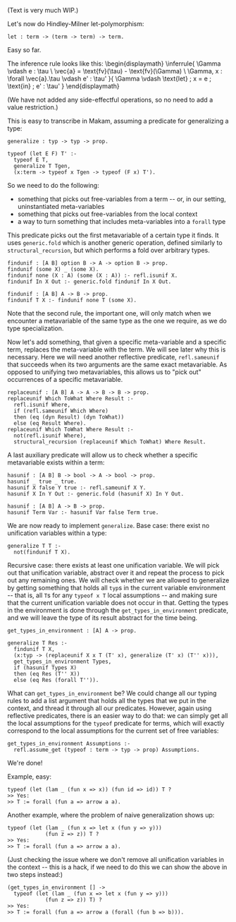 (Text is very much WIP.)

<!--
```makam
%use "05-type-synonyms.md".
%testsuite literate_tests.
```
-->

Let's now do Hindley-Milner let-polymorphism:

```makam
let : term -> (term -> term) -> term.
```

Easy so far.

The inference rule looks like this:
\begin{displaymath}
\inferrule{
  \Gamma \vdash e : \tau \\
  \vec{a} = \text{fv}(\tau) - \text{fv}(\Gamma) \\
  \Gamma, x : \forall \vec{a}.\tau \vdash e' : \tau'
}{
  \Gamma \vdash \text{let} \; x = e \; \text{in} \; e' : \tau'
}
\end{displaymath}

(We have not added any side-effectful operations, so no need to add a value restriction.)

This is easy to transcribe in Makam, assuming a predicate for generalizing a type:

```makam
generalize : typ -> typ -> prop.

typeof (let E F) T' :-
  typeof E T,
  generalize T Tgen,
  (x:term -> typeof x Tgen -> typeof (F x) T').
```

So we need to do the following:

- something that picks out free-variables from a term -- or, in our setting, uninstantiated meta-variables
- something that picks out free-variables from the local context
- a way to turn something that includes meta-variables into a `forall` type

This predicate picks out the first metavariable of a certain type it finds. It uses `generic.fold`
which is another generic operation, defined similarly to `structural_recursion`, but which performs
a fold over arbitrary types.

```makam
findunif : [A B] option B -> A -> option B -> prop.
findunif (some X) _ (some X).
findunif none (X : A) (some (X : A)) :- refl.isunif X.
findunif In X Out :- generic.fold findunif In X Out.

findunif : [A B] A -> B -> prop.
findunif T X :- findunif none T (some X).
```

Note that the second rule, the important one, will only match when we encounter a metavariable
of the same type as the one we require, as we do type specialization.

Now let's add something, that given a specific meta-variable and a specific term, replaces the
meta-variable with the term. We will see later why this is necessary. Here we will need another
reflective predicate, `refl.sameunif` that succeeds when its two arguments are the same exact
metavariable. As opposed to unifying two metavariables, this allows us to "pick out" occurrences
of a specific metavariable.

```makam
replaceunif : [A B] A -> A -> B -> B -> prop.
replaceunif Which ToWhat Where Result :-
  refl.isunif Where,
  if (refl.sameunif Which Where)
  then (eq (dyn Result) (dyn ToWhat))
  else (eq Result Where).
replaceunif Which ToWhat Where Result :-
  not(refl.isunif Where),
  structural_recursion (replaceunif Which ToWhat) Where Result.
```

A last auxiliary predicate will allow us to check whether a specific metavariable exists
within a term:

```makam
hasunif : [A B] B -> bool -> A -> bool -> prop.
hasunif _ true _ true.
hasunif X false Y true :- refl.sameunif X Y.
hasunif X In Y Out :- generic.fold (hasunif X) In Y Out.

hasunif : [A B] A -> B -> prop.
hasunif Term Var :- hasunif Var false Term true.
```

We are now ready to implement `generalize`. Base case: there exist no unification variables
within a type:
```makam
generalize T T :- 
  not(findunif T X).
```

Recursive case: there exists at least one unification variable. We will pick out that unification
variable, abstract over it and repeat the process to pick out any remaining ones.  We will check
whether we are allowed to generalize by getting something that holds all `typ`s in the current
variable environment -- that is, all `T`s for any `typeof x T` local assumptions -- and making sure
that the current unification variable does not occur in that.  Getting the types in the environment
is done through the `get_types_in_environment` predicate, and we will leave the type of its result
abstract for the time being.

```makam
get_types_in_environment : [A] A -> prop.

generalize T Res :-
  findunif T X,
  (x:typ -> (replaceunif X x T (T' x), generalize (T' x) (T'' x))),
  get_types_in_environment Types,
  if (hasunif Types X)
  then (eq Res (T'' X))
  else (eq Res (forall T'')).
```

What can `get_types_in_environment` be? We could change all our typing rules to add a list argument
that holds all the types that we put in the context, and thread it through all our predicates.
However, again using reflective predicates, there is an easier way to do that: we can simply get
all the local assumptions for the `typeof` predicate for terms, which will exactly correspond
to the local assumptions for the current set of free variables:

```makam
get_types_in_environment Assumptions :-
  refl.assume_get (typeof : term -> typ -> prop) Assumptions.
```

We're done!

Example, easy:

```makam
typeof (let (lam _ (fun x => x)) (fun id => id)) T ?
>> Yes:
>> T := forall (fun a => arrow a a).
```

Another example, where the problem of naive generalization shows up:

```makam
typeof (let (lam _ (fun x => let x (fun y => y)))
            (fun z => z)) T ?
>> Yes:
>> T := forall (fun a => arrow a a).
```

(Just checking the issue where we don't remove all unification variables in the context -- this
is a hack, if we need to do this we can show the above in two steps instead:)

```makam
(get_types_in_environment [] ->
  typeof (let (lam _ (fun x => let x (fun y => y)))
            (fun z => z)) T) ?
>> Yes:
>> T := forall (fun a => arrow a (forall (fun b => b))).
```
